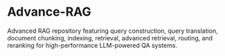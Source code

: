# Advance-RAG
Advanced RAG repository featuring query construction, query translation, document chunking, indexing, retrieval, advanced retrieval, routing, and reranking for high-performance LLM-powered QA systems.

